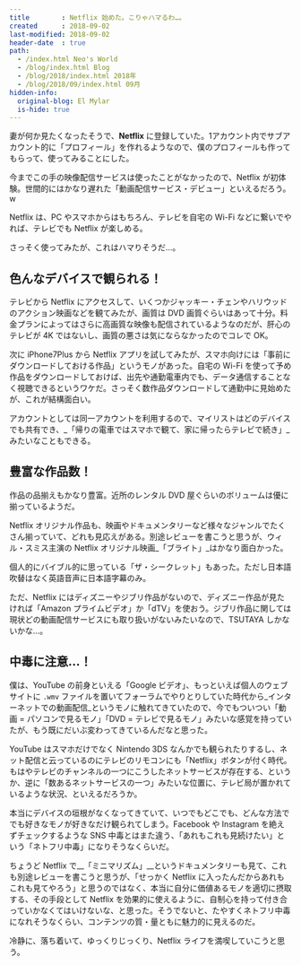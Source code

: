 ```yaml
---
title        : Netflix 始めた。こりゃハマるわ…。
created      : 2018-09-02
last-modified: 2018-09-02
header-date  : true
path:
  - /index.html Neo's World
  - /blog/index.html Blog
  - /blog/2018/index.html 2018年
  - /blog/2018/09/index.html 09月
hidden-info:
  original-blog: El Mylar
  is-hide: true
---
```


妻が何か見たくなったそうで、__Netflix__ に登録していた。1アカウント内でサブアカウント的に「プロフィール」を作れるようなので、僕のプロフィールも作ってもらって、使ってみることにした。

今までこの手の映像配信サービスは使ったことがなかったので、Netflix が初体験。世間的にはかなり遅れた「動画配信サービス・デビュー」といえるだろう。w

Netflix は、PC やスマホからはもちろん、テレビを自宅の Wi-Fi などに繋いでやれば、テレビでも Netflix が楽しめる。

さっそく使ってみたが、これはハマりそうだ…。

## 色んなデバイスで観られる！

テレビから Netflix にアクセスして、いくつかジャッキー・チェンやハリウッドのアクション映画などを観てみたが、画質は DVD 画質ぐらいはあって十分。料金プランによってはさらに高画質な映像も配信されているようなのだが、肝心のテレビが 4K ではないし、画質の悪さは気にならなかったのでコレで OK。

次に iPhone7Plus から Netflix アプリを試してみたが、スマホ向けには「事前にダウンロードしておける作品」というモノがあった。自宅の Wi-Fi を使って予め作品をダウンロードしておけば、出先や通勤電車内でも、データ通信することなく視聴できるというワケだ。さっそく数作品ダウンロードして通勤中に見始めたが、これが結構面白い。

アカウントとしては同一アカウントを利用するので、マイリストはどのデバイスでも共有でき、_「帰りの電車ではスマホで観て、家に帰ったらテレビで続き」_みたいなこともできる。

## 豊富な作品数！

作品の品揃えもかなり豊富。近所のレンタル DVD 屋ぐらいのボリュームは優に揃っているようだ。

Netflix オリジナル作品も、映画やドキュメンタリーなど様々なジャンルでたくさん揃っていて、どれも見応えがある。別途レビューを書こうと思うが、ウィル・スミス主演の Netflix オリジナル映画_「ブライト」_はかなり面白かった。

個人的にバイブル的に思っている「ザ・シークレット」もあった。ただし日本語吹替はなく英語音声に日本語字幕のみ。

ただ、Netflix にはディズニーやジブリ作品がないので、ディズニー作品が見たければ「Amazon プライムビデオ」か「dTV」を使おう。ジブリ作品に関しては現状どの動画配信サービスにも取り扱いがないみたいなので、TSUTAYA しかないかな…。

## 中毒に注意…！

僕は、YouTube の前身といえる「Google ビデオ」、もっといえば個人のウェブサイトに `.wmv` ファイルを置いてフォーラムでやりとりしていた時代から_インターネットでの動画配信_というモノに触れてきていたので、今でもついつい「動画 = パソコンで見るモノ」「DVD = テレビで見るモノ」みたいな感覚を持っていたが、もう既にだいぶ変わってきているんだなと思った。

YouTube はスマホだけでなく Nintendo 3DS なんかでも観られたりするし、ネット配信と云っているのにテレビのリモコンにも「Netflix」ボタンが付く時代。もはやテレビのチャンネルの一つにこうしたネットサービスが存在する、というか、逆に「数あるネットサービスの一つ」みたいな位置に、テレビ局が置かれているような状況、といえるだろうか。

本当にデバイスの垣根がなくなってきていて、いつでもどこでも、どんな方法ででも好きなモノが好きなだけ観られてしまう。Facebook や Instagram を絶えずチェックするような SNS 中毒とはまた違う、「あれもこれも見続けたい」という「ネトフリ中毒」になりそうなくらいだ。

ちょうど Netflix で__「ミニマリズム」__というドキュメンタリーも見て、これも別途レビューを書こうと思うが、「せっかく Netflix に入ったんだからあれもこれも見てやろう」と思うのではなく、本当に自分に価値あるモノを適切に摂取する、その手段として Netflix を効果的に使えるように、自制心を持って付き合っていかなくてはいけないな、と思った。そうでないと、たやすくネトフリ中毒になれそうなくらい、コンテンツの質・量ともに魅力的に見えるのだ。

冷静に、落ち着いて、ゆっくりじっくり、Netflix ライフを満喫していこうと思う。
